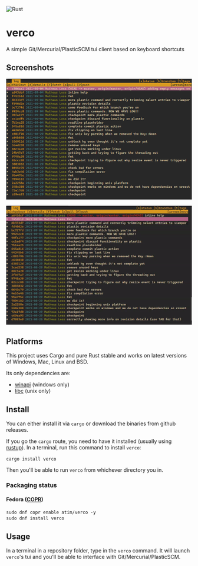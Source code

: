 ![Rust](https://github.com/vamolessa/verco/workflows/Rust/badge.svg)

# verco
A simple Git/Mercurial/PlasticSCM tui client based on keyboard shortcuts

## Screenshots
![log screen](page/screenshots/log.png)

![verco workflow](page/screenshots/workflow.gif)

## Platforms

This project uses Cargo and pure Rust stable and works on latest versions of Windows, Mac, Linux and BSD.

Its only dependencies are:
- [winapi](https://crates.io/crates/winapi) (windows only)
- [libc](https://crates.io/crates/libc) (unix only)

## Install

You can either install it via `cargo` or download the binaries from github releases.

If you go the `cargo` route, you need to have it installed (usually using [rustup](https://www.rustup.rs/)).
In a terminal, run this command to install `verco`:

```
cargo install verco
```

Then you'll be able to run `verco` from whichever directory you in.

### Packaging status

#### Fedora ([COPR](https://copr.fedorainfracloud.org/coprs/atim/verco/))

```
sudo dnf copr enable atim/verco -y
sudo dnf install verco
```

## Usage

In a terminal in a repository folder, type in the `verco` command.
It will launch `verco`'s tui and you'll be able to interface with Git/Mercurial/PlasticSCM.

